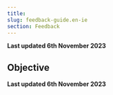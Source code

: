 ```yaml
---
title: 
slug: feedback-guide.en-ie
section: Feedback
---
```


**Last updated 6th November 2023**



## Objective  

**Last updated 6th November 2023**

